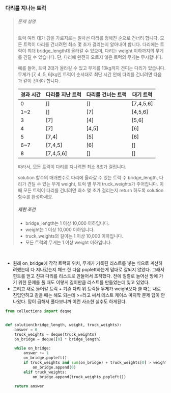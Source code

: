 ### 다리를 지나는 트럭

> ###### 문제 설명
>
> 트럭 여러 대가 강을 가로지르는 일차선 다리를 정해진 순으로 건너려 합니다. 모든 트럭이 다리를 건너려면 최소 몇 초가 걸리는지 알아내야 합니다. 다리에는 트럭이 최대 bridge_length대 올라갈 수 있으며, 다리는 weight 이하까지의 무게를 견딜 수 있습니다. 단, 다리에 완전히 오르지 않은 트럭의 무게는 무시합니다.
>
> 예를 들어, 트럭 2대가 올라갈 수 있고 무게를 10kg까지 견디는 다리가 있습니다. 무게가 [7, 4, 5, 6]kg인 트럭이 순서대로 최단 시간 안에 다리를 건너려면 다음과 같이 건너야 합니다.
>
> | 경과 시간 | 다리를 지난 트럭 | 다리를 건너는 트럭 | 대기 트럭 |
> | --------- | ---------------- | ------------------ | --------- |
> | 0         | []               | []                 | [7,4,5,6] |
> | 1~2       | []               | [7]                | [4,5,6]   |
> | 3         | [7]              | [4]                | [5,6]     |
> | 4         | [7]              | [4,5]              | [6]       |
> | 5         | [7,4]            | [5]                | [6]       |
> | 6~7       | [7,4,5]          | [6]                | []        |
> | 8         | [7,4,5,6]        | []                 | []        |
>
> 따라서, 모든 트럭이 다리를 지나려면 최소 8초가 걸립니다.
>
> solution 함수의 매개변수로 다리에 올라갈 수 있는 트럭 수 bridge_length, 다리가 견딜 수 있는 무게 weight, 트럭 별 무게 truck_weights가 주어집니다. 이때 모든 트럭이 다리를 건너려면 최소 몇 초가 걸리는지 return 하도록 solution 함수를 완성하세요.
>
> ##### 제한 조건
>
> - bridge_length는 1 이상 10,000 이하입니다.
> - weight는 1 이상 10,000 이하입니다.
> - truck_weights의 길이는 1 이상 10,000 이하입니다.
> - 모든 트럭의 무게는 1 이상 weight 이하입니다.

<br>

- 원래 on_bridge에 각각 트럭의 위치, 무게가 기록된 리스트를 넣는 식으로 계산하려했는데 다 지나갔는지 체크 한 다음 popleft하는게 맘대로 잘되지 않았다. 그래서 힌트를 얻고 진짜 다리를 리스트로 만들어서 조작했다. 전에 일렬로 늘어선 방에 가기 위한 문제를 풀 때도 이렇게 길이만큼 리스트를 만들었는데 잊고 있었다.
- 그리고 새로 들어갈 트럭 + 기존 다리 위 트럭들 무게가 weight보다 클 때는 새로 진입안하고 같을 때는 해도 되는데 >=라고 써서 테스트 케이스 마지막 문제 답이 안나왔다. 맘이 급해서 풀다보니까 이런 사소한 실수도 하게된다.

```python
from collections import deque


def solution(bridge_length, weight, truck_weights):
    answer = 0
    truck_weights = deque(truck_weights)
    on_bridge = deque([0] * bridge_length)

    while on_bridge:
        answer += 1
        on_bridge.popleft()
        if truck_weights and sum(on_bridge) + truck_weights[0] > weight:
            on_bridge.append(0)
        elif truck_weights:
            on_bridge.append(truck_weights.popleft())

    return answer
```

